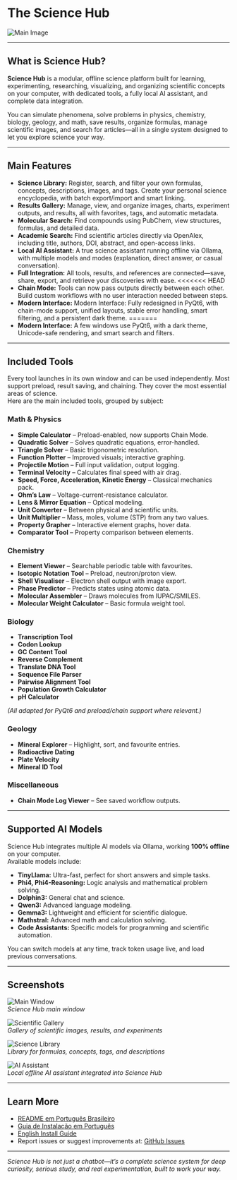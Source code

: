 # The Science Hub

![Main Image](images/Main.png)

---

## What is Science Hub?

**Science Hub** is a modular, offline science platform built for learning, experimenting, researching, visualizing, and organizing scientific concepts on your computer, with dedicated tools, a fully local AI assistant, and complete data integration.

You can simulate phenomena, solve problems in physics, chemistry, biology, geology, and math, save results, organize formulas, manage scientific images, and search for articles—all in a single system designed to let you explore science your way.

---

## Main Features

- **Science Library:** Register, search, and filter your own formulas, concepts, descriptions, images, and tags. Create your personal science encyclopedia, with batch export/import and smart linking.
- **Results Gallery:** Manage, view, and organize images, charts, experiment outputs, and results, all with favorites, tags, and automatic metadata.
- **Molecular Search:** Find compounds using PubChem, view structures, formulas, and detailed data.
- **Academic Search:** Find scientific articles directly via OpenAlex, including title, authors, DOI, abstract, and open-access links.
- **Local AI Assistant:** A true science assistant running offline via Ollama, with multiple models and modes (explanation, direct answer, or casual conversation).
- **Full Integration:** All tools, results, and references are connected—save, share, export, and retrieve your discoveries with ease.
<<<<<<< HEAD
- **Chain Mode:** Tools can now pass outputs directly between each other. Build custom workflows with no user interaction needed between steps.
- **Modern Interface:** Modern Interface: Fully redesigned in PyQt6, with chain-mode support, unified layouts, stable error handling, smart filtering, and a persistent dark theme.
=======
- **Modern Interface:** A few windows use PyQt6, with a dark theme, Unicode-safe rendering, and smart search and filters.

---

## Included Tools

Every tool launches in its own window and can be used independently. Most support preload, result saving, and chaining. They cover the most essential areas of science.  
Here are the main included tools, grouped by subject:


### Math & Physics

- **Simple Calculator** – Preload-enabled, now supports Chain Mode.
- **Quadratic Solver** – Solves quadratic equations, error-handled.
- **Triangle Solver** – Basic trigonometric resolution.
- **Function Plotter** – Improved visuals; interactive graphing.
- **Projectile Motion** – Full input validation, output logging.
- **Terminal Velocity** – Calculates final speed with air drag.
- **Speed, Force, Acceleration, Kinetic Energy** – Classical mechanics pack.
- **Ohm’s Law** – Voltage-current-resistance calculator.
- **Lens & Mirror Equation** – Optical modeling.
- **Unit Converter** – Between physical and scientific units.
- **Unit Multiplier** – Mass, moles, volume (STP) from any two values.
- **Property Grapher** – Interactive element graphs, hover data.
- **Comparator Tool** – Property comparison between elements.

### Chemistry

- **Element Viewer** – Searchable periodic table with favourites.
- **Isotopic Notation Tool** – Preload, neutron/proton view.
- **Shell Visualiser** – Electron shell output with image export.
- **Phase Predictor** – Predicts states using atomic data.
- **Molecular Assembler** – Draws molecules from IUPAC/SMILES.
- **Molecular Weight Calculator** – Basic formula weight tool.

### Biology

- **Transcription Tool**
- **Codon Lookup**
- **GC Content Tool**
- **Reverse Complement**
- **Translate DNA Tool**
- **Sequence File Parser**
- **Pairwise Alignment Tool**
- **Population Growth Calculator**
- **pH Calculator**

*(All adapted for PyQt6 and preload/chain support where relevant.)*

### Geology

- **Mineral Explorer** – Highlight, sort, and favourite entries.
- **Radioactive Dating**
- **Plate Velocity**
- **Mineral ID Tool**

### Miscellaneous

- **Chain Mode Log Viewer** – See saved workflow outputs.

---

## Supported AI Models

Science Hub integrates multiple AI models via Ollama, working **100% offline** on your computer.  
Available models include:

- **TinyLlama:** Ultra-fast, perfect for short answers and simple tasks.
- **Phi4, Phi4-Reasoning:** Logic analysis and mathematical problem solving.
- **Dolphin3:** General chat and science.
- **Qwen3:** Advanced language modeling.
- **Gemma3:** Lightweight and efficient for scientific dialogue.
- **Mathstral:** Advanced math and calculation solving.
- **Code Assistants:** Specific models for programming and scientific automation.

You can switch models at any time, track token usage live, and load previous conversations.

---

## Screenshots

![Main Window](screenshots/main_window.png)  
*Science Hub main window*

![Scientific Gallery](screenshots/screenshot_gallery.png)  
*Gallery of scientific images, results, and experiments*

![Science Library](screenshots/screenshot_library.png)  
*Library for formulas, concepts, tags, and descriptions*

![AI Assistant](screenshots/AI.png)  
*Local offline AI assistant integrated into Science Hub*

---

## Learn More

- [README em Português Brasileiro](README.pt-BR.md)
- [Guia de Instalação em Português](documentations/INSTALL.pt-BR.md)
- [English Install Guide](documentations/INSTALL.md)
- Report issues or suggest improvements at: [GitHub Issues](https://github.com/PabloOeffnerFerreira/The-Science-Hub/issues)

---

*Science Hub is not just a chatbot—it’s a complete science system for deep curiosity, serious study, and real experimentation, built to work your way.*
